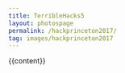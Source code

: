```yaml
---
title: TerribleHacks5
layout: photospage
permalink: /hackprinceton2017/
tag: images/hackprinceton2017
---
```


{{content}}


<!--
<style>
div.img {
    border: 1px solid #ccc;
}

div.img:hover {
    border: 1px solid #777;
}

div.img img {
    width: 100%;
    height: auto;
}

div.desc {
    padding: 15px;
    text-align: center;
}

* {
    box-sizing: border-box;
}

.responsive {
    padding: 0 6px;
    float: left;
    width: 24.99999%;
}

@media only screen and (max-width: 700px){
    .responsive {
        width: 49.99999%;
        margin: 6px 0;
    }
}

@media only screen and (max-width: 500px){
    .responsive {
        width: 100%;
    }
}

.clearfix:after {
    content: "";
    display: table;
    clear: both;
}
</style>


## Photos:
<div class="responsive">
  <div class="img"><a href="/hackathons/th5/pictures/DSCF0628-min.JPG"><img src="/hackathons/th5/pictures/DSCF0628-min.JPG"></a>
    <div class="desc">On the bus to Detroit.</div>
  </div>
</div>
<div class="responsive">
  <div class="img"><a href="/hackathons/th5/pictures/DSCF0649-min.JPG"><img src="/hackathons/th5/pictures/DSCF0649-min.JPG"></a>
    <div class="desc">On the bus to Detroit.</div>
  </div>
</div>
<div class="responsive">
  <div class="img"><a href="/hackathons/th5/pictures/DSCF0652-min.JPG"><img src="/hackathons/th5/pictures/DSCF0652-min.JPG"></a>
    <div class="desc">On the bus to Detroit.</div>
  </div>
</div>
<div class="responsive">
  <div class="img"><a href="/hackathons/th5/pictures/DSCF0670-min.JPG"><img src="/hackathons/th5/pictures/DSCF0670-min.JPG"></a>
    <div class="desc">On the bus to Detroit.</div>
  </div>
</div>
<div class="responsive">
  <div class="img"><a href="/hackathons/th5/pictures/DSCF0677-min.JPG"><img src="/hackathons/th5/pictures/DSCF0677-min.JPG"></a>
    <div class="desc">On the bus to Detroit.</div>
  </div>
</div>
<div class="responsive">
  <div class="img"><a href="/hackathons/th5/pictures/DSCF0727-min.JPG"><img src="/hackathons/th5/pictures/DSCF0727-min.JPG"></a>
    <div class="desc">On the bus to Detroit.</div>
  </div>
</div>
<div class="responsive">
  <div class="img"><a href="/hackathons/th5/pictures/DSCF0732-min.JPG"><img src="/hackathons/th5/pictures/DSCF0732-min.JPG"></a>
    <div class="desc">On the bus to Detroit.</div>
  </div>
</div>
<div class="responsive">
  <div class="img"><a href="/hackathons/th5/pictures/DSCF0735-min.JPG"><img src="/hackathons/th5/pictures/DSCF0735-min.JPG"></a>
    <div class="desc">On the bus to Detroit.</div>
  </div>
</div>
<div class="responsive">
  <div class="img"><a href="/hackathons/th5/pictures/DSCF0741-min.JPG"><img src="/hackathons/th5/pictures/DSCF0741-min.JPG"></a>
    <div class="desc">On the bus to Detroit.</div>
  </div>
</div>
<div class="responsive">
  <div class="img"><a href="/hackathons/th5/pictures/DSCF0748-min.JPG"><img src="/hackathons/th5/pictures/DSCF0748-min.JPG"></a>
    <div class="desc">On the bus to Detroit.</div>
  </div>
</div>
<div class="responsive">
  <div class="img"><a href="/hackathons/th5/pictures/DSCF0764-min.JPG"><img src="/hackathons/th5/pictures/DSCF0764-min.JPG"></a>
    <div class="desc">On the bus to Detroit.</div>
  </div>
</div>
<div class="responsive">
  <div class="img"><a href="/hackathons/th5/pictures/DSCF0767-min.JPG"><img src="/hackathons/th5/pictures/DSCF0767-min.JPG"></a>
    <div class="desc">On the bus to Detroit.</div>
  </div>
</div>
<div class="responsive">
  <div class="img"><a href="/hackathons/th5/pictures/DSCF0768-min.JPG"><img src="/hackathons/th5/pictures/DSCF0768-min.JPG"></a>
    <div class="desc">On the bus to Detroit.</div>
  </div>
</div>
<div class="responsive">
  <div class="img"><a href="/hackathons/th5/pictures/DSCF0797-min.JPG"><img src="/hackathons/th5/pictures/DSCF0797-min.JPG"></a>
    <div class="desc">On the bus to Detroit.</div>
  </div>
</div>
<div class="responsive">
  <div class="img"><a href="/hackathons/th5/pictures/DSCF0817-min.JPG"><img src="/hackathons/th5/pictures/DSCF0817-min.JPG"></a>
    <div class="desc">On the bus to Detroit.</div>
  </div>
</div>
<div class="responsive">
  <div class="img"><a href="/hackathons/th5/pictures/DSCF0820-min.JPG"><img src="/hackathons/th5/pictures/DSCF0820-min.JPG"></a>
    <div class="desc">On the bus to Detroit.</div>
  </div>
</div>
<div class="responsive">
  <div class="img"><a href="/hackathons/th5/pictures/DSCF0821-min.JPG"><img src="/hackathons/th5/pictures/DSCF0821-min.JPG"></a>
    <div class="desc">On the bus to Detroit.</div>
  </div>
</div>
<div class="responsive">
  <div class="img"><a href="/hackathons/th5/pictures/DSCF0826-min.JPG"><img src="/hackathons/th5/pictures/DSCF0826-min.JPG"></a>
    <div class="desc">On the bus to Detroit.</div>
  </div>
</div>
<div class="responsive">
  <div class="img"><a href="/hackathons/th5/pictures/DSCF0833.JPG"><img src="/hackathons/th5/pictures/DSCF0833.JPG"></a>
    <div class="desc">On the bus to Detroit.</div>
  </div>
</div>
<div class="responsive">
  <div class="img"><a href="/hackathons/th5/pictures/DSCF0856-min.JPG"><img src="/hackathons/th5/pictures/DSCF0856-min.JPG"></a>
    <div class="desc">On the bus to Detroit.</div>
  </div>
</div>
<div class="responsive">
  <div class="img"><a href="/hackathons/th5/pictures/DSCF0857-min.JPG"><img src="/hackathons/th5/pictures/DSCF0857-min.JPG"></a>
    <div class="desc">On the bus to Detroit.</div>
  </div>
</div>
<div class="responsive">
  <div class="img"><a href="/hackathons/th5/pictures/DSCF0862-min.JPG"><img src="/hackathons/th5/pictures/DSCF0862-min.JPG"></a>
    <div class="desc">On the bus to Detroit.</div>
  </div>
</div>
<div class="responsive">
  <div class="img"><a href="/hackathons/th5/pictures/DSCF0865-min.JPG"><img src="/hackathons/th5/pictures/DSCF0865-min.JPG"></a>
    <div class="desc">On the bus to Detroit.</div>
  </div>
</div>
<div class="responsive">
  <div class="img"><a href="/hackathons/th5/pictures/DSCF0867-min.JPG"><img src="/hackathons/th5/pictures/DSCF0867-min.JPG"></a>
    <div class="desc">On the bus to Detroit.</div>
  </div>
</div>
<div class="responsive">
  <div class="img"><a href="/hackathons/th5/pictures/DSCF0872-min.JPG"><img src="/hackathons/th5/pictures/DSCF0872-min.JPG"></a>
    <div class="desc">On the bus to Detroit.</div>
  </div>
</div>
<div class="responsive">
  <div class="img"><a href="/hackathons/th5/pictures/DSCF0883-min.JPG"><img src="/hackathons/th5/pictures/DSCF0883-min.JPG"></a>
    <div class="desc">On the bus to Detroit.</div>
  </div>
</div>
<div class="responsive">
  <div class="img"><a href="/hackathons/th5/pictures/DSCF0884-min.JPG"><img src="/hackathons/th5/pictures/DSCF0884-min.JPG"></a>
    <div class="desc">On the bus to Detroit.</div>
  </div>
</div>
<div class="responsive">
  <div class="img"><a href="/hackathons/th5/pictures/DSCF0922-min.JPG"><img src="/hackathons/th5/pictures/DSCF0922-min.JPG"></a>
    <div class="desc">On the bus to Detroit.</div>
  </div>
</div>
<div class="responsive">
  <div class="img"><a href="/hackathons/th5/pictures/DSCF0924-min.JPG"><img src="/hackathons/th5/pictures/DSCF0924-min.JPG"></a>
    <div class="desc">On the bus to Detroit.</div>
  </div>
</div>
<div class="responsive">
  <div class="img"><a href="/hackathons/th5/pictures/DSCF0925-min.JPG"><img src="/hackathons/th5/pictures/DSCF0925-min.JPG"></a>
    <div class="desc">On the bus to Detroit.</div>
  </div>
</div>
<div class="responsive">
  <div class="img"><a href="/hackathons/th5/pictures/DSCF0926-min.JPG"><img src="/hackathons/th5/pictures/DSCF0926-min.JPG"></a>
    <div class="desc">On the bus to Detroit.</div>
  </div>
</div>
<div class="responsive">
  <div class="img"><a href="/hackathons/th5/pictures/DSCF0927-min.JPG"><img src="/hackathons/th5/pictures/DSCF0927-min.JPG"></a>
    <div class="desc">On the bus to Detroit.</div>
  </div>
</div>
<div class="responsive">
  <div class="img"><a href="/hackathons/th5/pictures/DSCF1056-min.JPG"><img src="/hackathons/th5/pictures/DSCF1056-min.JPG"></a>
    <div class="desc">On the bus to Detroit.</div>
  </div>
</div>
<div class="responsive">
  <div class="img"><a href="/hackathons/th5/pictures/DSCF1057-min.JPG"><img src="/hackathons/th5/pictures/DSCF1057-min.JPG"></a>
    <div class="desc">On the bus to Detroit.</div>
  </div>
</div>
<div class="responsive">
  <div class="img"><a href="/hackathons/th5/pictures/DSCF1113-min.JPG"><img src="/hackathons/th5/pictures/DSCF1113-min.JPG"></a>
    <div class="desc">On the bus to Detroit.</div>
  </div>
</div> -->
